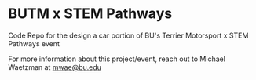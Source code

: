 # BUTM x STEM Pathways

Code Repo for the design a car portion of BU's Terrier Motorsport x STEM Pathways event

For more information about this project/event, reach out to Michael Waetzman at mwae@bu.edu
